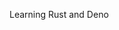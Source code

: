 Learning Rust and Deno
<!---
nothosoo/nothosoo is a ✨ special ✨ repository because its `README.md` (this file) appears on your GitHub profile.
You can click the Preview link to take a look at your changes.
--->
